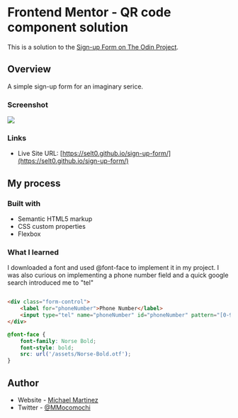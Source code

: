 # Frontend Mentor - QR code component solution

This is a solution to the [Sign-up Form on The Odin Project](https://www.theodinproject.com/lessons/node-path-intermediate-html-and-css-sign-up-form). 

## Overview

A simple sign-up form for an imaginary serice.

### Screenshot

![](./assets/Screen%20Shot%202022-07-01%20at%202.02.07%20PM.png)

### Links

- Live Site URL: [https://selt0.github.io/sign-up-form/](https://selt0.github.io/sign-up-form/)

## My process

### Built with

- Semantic HTML5 markup
- CSS custom properties
- Flexbox

### What I learned

I downloaded a font and used @font-face to implement it in my project. I was also curious on implementing a phone number field and a quick google search introduced me to "tel"

```html

<div class="form-control">
    <label for="phoneNumber">Phone Number</label>
    <input type="tel" name="phoneNumber" id="phoneNumber" pattern="[0-9]{3}-[0-9]{3}-[0-9]{4}">
</div>

```

```css
@font-face {
    font-family: Norse Bold;
    font-style: bold;
    src: url('/assets/Norse-Bold.otf');
}
```
## Author

- Website - [Michael Martinez](https://michael-martinez.netlify.app/)
- Twitter - [@MMocomochi](https://twitter.com/MMocomochi)